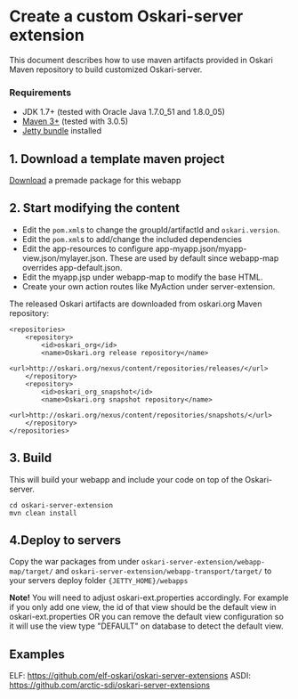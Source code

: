 # Create a custom Oskari-server extension

This document describes how to use maven artifacts provided in Oskari Maven repository to build customized Oskari-server.

### Requirements

* JDK 1.7+ (tested with Oracle Java 1.7.0_51 and 1.8.0_05)
* [Maven 3+](http://maven.apache.org/) (tested with 3.0.5)
* [Jetty bundle](/download) installed

## 1. Download a template maven project

[Download](/build/server/oskari-server-extension.zip) a premade package for this webapp

## 2. Start modifying the content

- Edit the `pom.xml`s to change the groupId/artifactId and `oskari.version`.
- Edit the `pom.xml`s to add/change the included dependencies
- Edit the app-resources to configure app-myapp.json/myapp-view.json/mylayer.json. These are used by default since webapp-map overrides app-default.json.
- Edit the myapp.jsp under webapp-map to modify the base HTML.
- Create your own action routes like MyAction under server-extension.

The released Oskari artifacts are downloaded from oskari.org Maven repository:

 	<repositories>
        <repository>
            <id>oskari_org</id>
            <name>Oskari.org release repository</name>
            <url>http://oskari.org/nexus/content/repositories/releases/</url>
        </repository>
        <repository>
            <id>oskari_org_snapshot</id>
            <name>Oskari.org snapshot repository</name>
            <url>http://oskari.org/nexus/content/repositories/snapshots/</url>
        </repository>
 	</repositories>

## 3. Build

This will build your webapp and include your code on top of the Oskari-server.

    cd oskari-server-extension
    mvn clean install

## 4.Deploy to servers

Copy the war packages from under `oskari-server-extension/webapp-map/target/` and `oskari-server-extension/webapp-transport/target/` to your servers deploy folder `{JETTY_HOME}/webapps`

**Note!** You will need to adjust oskari-ext.properties accordingly. For example if you only add one view, the id of that view should be the default view in oskari-ext.properties OR you can remove the default view configuration so it will use the view type "DEFAULT" on database to detect the default view.

## Examples

ELF: https://github.com/elf-oskari/oskari-server-extensions
ASDI: https://github.com/arctic-sdi/oskari-server-extensions